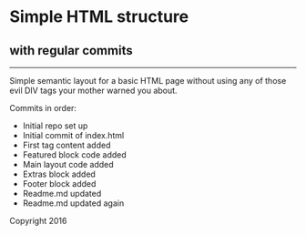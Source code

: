# Simple HTML structure
## with regular commits
----
Simple semantic layout for a basic HTML page without using any of those evil DIV tags your mother warned you about.

Commits in order:
*   Initial repo set up
*   Initial commit of index.html
*   First <body> tag content added
*   Featured block code added
*   Main layout code added
*   Extras block added
*   Footer block added
*   Readme.md updated
*   Readme.md updated again

Copyright 2016
